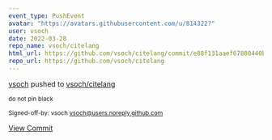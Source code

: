 ```yaml
---
event_type: PushEvent
avatar: "https://avatars.githubusercontent.com/u/814322?"
user: vsoch
date: 2022-03-28
repo_name: vsoch/citelang
html_url: https://github.com/vsoch/citelang/commit/e88f131aaef67880440b5f86d9ec86a41ba93e79
repo_url: https://github.com/vsoch/citelang
---
```


<a href='https://github.com/vsoch' target='_blank'>vsoch</a> pushed to <a href='https://github.com/vsoch/citelang' target='_blank'>vsoch/citelang</a>

<small>do not pin black

Signed-off-by: vsoch <vsoch@users.noreply.github.com></small>

<a href='https://github.com/vsoch/citelang/commit/e88f131aaef67880440b5f86d9ec86a41ba93e79' target='_blank'>View Commit</a>